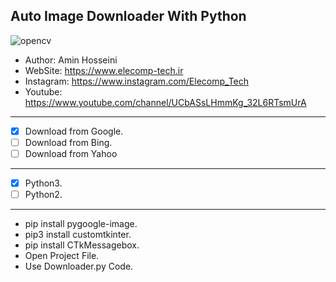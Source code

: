 ## Auto Image Downloader With Python


![opencv]([https://editor.analyticsvidhya.com/uploads/869691_JQofwNWO5ancK5ug2ezDgw.png](https://github.com/Amin98Hosseini/Auto_Image_Downloader/blob/main/App_Photo.png))

*	Author:     Amin Hosseini
*	WebSite:    https://www.elecomp-tech.ir
*	Instagram:  https://www.instagram.com/Elecomp_Tech
*	Youtube:    https://www.youtube.com/channel/UCbASsLHmmKg_32L6RTsmUrA
--------------------------------------------------------------------------------
* [x] Download from Google.
* [ ] Download from Bing.
* [ ] Download from Yahoo
--------------------------------------------------------------------------------
* [x] Python3.
* [ ] Python2.
--------------------------------------------------------------------------------      
* pip install pygoogle-image.
* pip3 install customtkinter.
* pip install CTkMessagebox.
* Open Project File.
* Use Downloader.py Code. 

